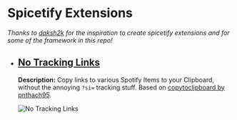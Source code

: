 # Spicetify Extensions
_Thanks to [daksh2k](https://github.com/daksh2k) for the inspiration to create spicetify extensions and for some of the framework in this repo!_

-   ## [No Tracking Links](https://github.com/SIMULATAN/Spicetify-Extensions/blob/main/Extensions/noTrackingLinks.js)

    **Description:** Copy links to various Spotify Items to your Clipboard, without the annoying `?si=` tracking stuff.
		Based on [copytoclipboard by pnthach95](https://github.com/pnthach95/spicetify-extensions/blob/main/copytoclipboard2.js).

    ![No Tracking Links](https://i.imgur.com/ZdCdekQ.png)

